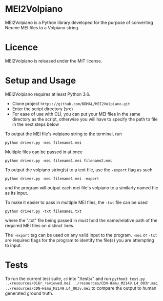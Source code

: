 # MEI2Volpiano
MEI2Volpiano is a Python library developed for the purpose of converting Neume MEI files to a Volpiano string.

# Licence
MEI2Volpiano is released under the MIT license.

# Setup and Usage

MEI2Volpiano requires at least Python 3.6.
* Clone project `https://github.com/DDMAL/MEI2Volpiano.git`
* Enter the script directory (src)
* For ease of use with CLI, you can put your MEI files in the same directory as the script, otherwise you will have to specify the path to file in the next steps below

To output the MEI file's volpiano string to the terminal, run

`python driver.py -mei filename1.mei`

Multiple files can be passed in at once

`python driver.py -mei filename1.mei filename2.mei`

To output the volpiano string(s) to a text file, use the `-export` flag as such

`python driver.py -mei filename1.mei -export`

and the program will output each mei file's volpiano to a similarly named file as its input.

To make it easier to pass in multiple MEI files, the `-txt` file can be used

`python driver.py -txt filename1.txt`

where the ".txt" file being passed in must hold the name/relative path of the required MEI files on distinct lines.



The `-export` tag can be used on any valid input to the program. `-mei` or `-txt` are required flags for the program to identify the file(s) you are attempting to input.

# Tests

To run the current test suite, `cd` into "/tests/" and run
`python3 test.py ../resources/016r_reviewed.mei ../resources/CDN-Hsmu_M2149.L4_003r.mei ../resources/CDN-Hsmu_M2149.L4_003v.mei` to compare the output to human generated
ground truth.
